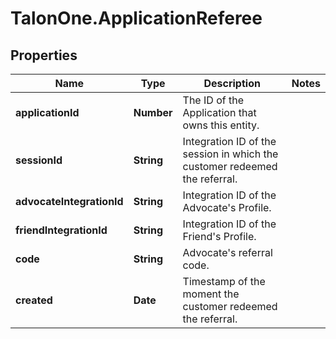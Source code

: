 # TalonOne.ApplicationReferee

## Properties

Name | Type | Description | Notes
------------ | ------------- | ------------- | -------------
**applicationId** | **Number** | The ID of the Application that owns this entity. | 
**sessionId** | **String** | Integration ID of the session in which the customer redeemed the referral. | 
**advocateIntegrationId** | **String** | Integration ID of the Advocate&#39;s Profile. | 
**friendIntegrationId** | **String** | Integration ID of the Friend&#39;s Profile. | 
**code** | **String** | Advocate&#39;s referral code. | 
**created** | **Date** | Timestamp of the moment the customer redeemed the referral. | 


